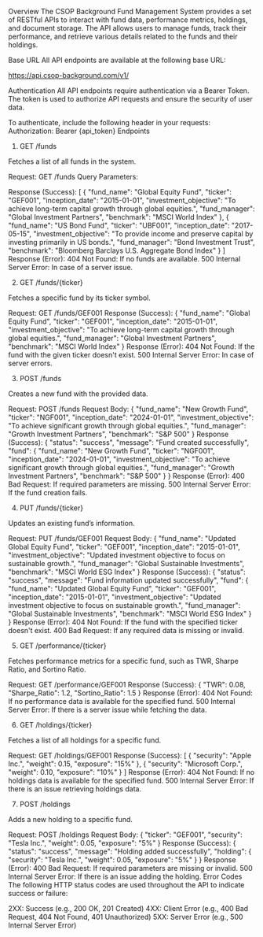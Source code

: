 Overview
The CSOP Background Fund Management System provides a set of RESTful APIs to interact with fund data, performance metrics, holdings, and document storage. The API allows users to manage funds, track their performance, and retrieve various details related to the funds and their holdings.

Base URL
All API endpoints are available at the following base URL:

https://api.csop-background.com/v1/

Authentication
All API endpoints require authentication via a Bearer Token. The token is used to authorize API requests and ensure the security of user data.

To authenticate, include the following header in your requests:
Authorization: Bearer {api_token}
Endpoints
1. GET /funds

Fetches a list of all funds in the system.

Request:
GET /funds
Query Parameters:

Response (Success):
[
  {
    "fund_name": "Global Equity Fund",
    "ticker": "GEF001",
    "inception_date": "2015-01-01",
    "investment_objective": "To achieve long-term capital growth through global equities.",
    "fund_manager": "Global Investment Partners",
    "benchmark": "MSCI World Index"
  },
  {
    "fund_name": "US Bond Fund",
    "ticker": "UBF001",
    "inception_date": "2017-05-15",
    "investment_objective": "To provide income and preserve capital by investing primarily in US bonds.",
    "fund_manager": "Bond Investment Trust",
    "benchmark": "Bloomberg Barclays U.S. Aggregate Bond Index"
  }
]
Response (Error):
404 Not Found: If no funds are available.
500 Internal Server Error: In case of a server issue.

2. GET /funds/{ticker}

Fetches a specific fund by its ticker symbol.

Request:
GET /funds/GEF001
Response (Success):
{
  "fund_name": "Global Equity Fund",
  "ticker": "GEF001",
  "inception_date": "2015-01-01",
  "investment_objective": "To achieve long-term capital growth through global equities.",
  "fund_manager": "Global Investment Partners",
  "benchmark": "MSCI World Index"
}
Response (Error):
404 Not Found: If the fund with the given ticker doesn't exist.
500 Internal Server Error: In case of server errors.

3. POST /funds

Creates a new fund with the provided data.

Request:
POST /funds
Request Body:
{
  "fund_name": "New Growth Fund",
  "ticker": "NGF001",
  "inception_date": "2024-01-01",
  "investment_objective": "To achieve significant growth through global equities.",
  "fund_manager": "Growth Investment Partners",
  "benchmark": "S&P 500"
}
Response (Success):
{
  "status": "success",
  "message": "Fund created successfully",
  "fund": {
    "fund_name": "New Growth Fund",
    "ticker": "NGF001",
    "inception_date": "2024-01-01",
    "investment_objective": "To achieve significant growth through global equities.",
    "fund_manager": "Growth Investment Partners",
    "benchmark": "S&P 500"
  }
}
Response (Error):
400 Bad Request: If required parameters are missing.
500 Internal Server Error: If the fund creation fails.

4. PUT /funds/{ticker}

Updates an existing fund’s information.

Request:
PUT /funds/GEF001
Request Body:
{
  "fund_name": "Updated Global Equity Fund",
  "ticker": "GEF001",
  "inception_date": "2015-01-01",
  "investment_objective": "Updated investment objective to focus on sustainable growth.",
  "fund_manager": "Global Sustainable Investments",
  "benchmark": "MSCI World ESG Index"
}
Response (Success):
{
  "status": "success",
  "message": "Fund information updated successfully",
  "fund": {
    "fund_name": "Updated Global Equity Fund",
    "ticker": "GEF001",
    "inception_date": "2015-01-01",
    "investment_objective": "Updated investment objective to focus on sustainable growth.",
    "fund_manager": "Global Sustainable Investments",
    "benchmark": "MSCI World ESG Index"
  }
}
Response (Error):
404 Not Found: If the fund with the specified ticker doesn't exist.
400 Bad Request: If any required data is missing or invalid.

5. GET /performance/{ticker}

Fetches performance metrics for a specific fund, such as TWR, Sharpe Ratio, and Sortino Ratio.

Request:
GET /performance/GEF001
Response (Success):
{
  "TWR": 0.08,
  "Sharpe_Ratio": 1.2,
  "Sortino_Ratio": 1.5
}
Response (Error):
404 Not Found: If no performance data is available for the specified fund.
500 Internal Server Error: If there is a server issue while fetching the data.

6. GET /holdings/{ticker}

Fetches a list of all holdings for a specific fund.

Request:
GET /holdings/GEF001
Response (Success):
[
  {
    "security": "Apple Inc.",
    "weight": 0.15,
    "exposure": "15%"
  },
  {
    "security": "Microsoft Corp.",
    "weight": 0.10,
    "exposure": "10%"
  }
]
Response (Error):
404 Not Found: If no holdings data is available for the specified fund.
500 Internal Server Error: If there is an issue retrieving holdings data.

7. POST /holdings

Adds a new holding to a specific fund.

Request:
POST /holdings
Request Body:
{
  "ticker": "GEF001",
  "security": "Tesla Inc.",
  "weight": 0.05,
  "exposure": "5%"
}
Response (Success):
{
  "status": "success",
  "message": "Holding added successfully",
  "holding": {
    "security": "Tesla Inc.",
    "weight": 0.05,
    "exposure": "5%"
  }
}
Response (Error):
400 Bad Request: If required parameters are missing or invalid.
500 Internal Server Error: If there is an issue adding the holding.
Error Codes
The following HTTP status codes are used throughout the API to indicate success or failure:

2XX: Success (e.g., 200 OK, 201 Created)
4XX: Client Error (e.g., 400 Bad Request, 404 Not Found, 401 Unauthorized)
5XX: Server Error (e.g., 500 Internal Server Error)
